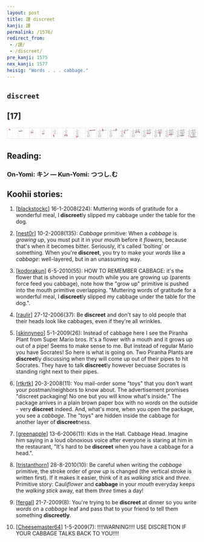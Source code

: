 ```yaml
---
layout: post
title: 謹 discreet
kanji: 謹
permalink: /1576/
redirect_from:
 - /謹/
 - /discreet/
pre_kanji: 1575
nex_kanji: 1577
heisig: "Words . . . cabbage."
---
```


## `discreet`

## [17]

<div class="stroke"><img src="../images/E8ACB9.png" /></div>

## Reading:

### On-Yomi: キン &mdash; Kun-Yomi: つつし.む

## Koohii stories:

1) [<a href="http://kanji.koohii.com/profile/blackstockc">blackstockc</a>] 16-1-2008(224): Muttering words of gratitude for a wonderful meal, I<strong> discreet</strong>ly slipped my cabbage under the table for the dog. 

2) [<a href="http://kanji.koohii.com/profile/nest0r">nest0r</a>] 10-2-2008(135): <em>Cabbage</em> primitive: When a <em>cabbage</em> is <em>growing up</em>, you must put it in your <em>mouth</em> before it <em>flowers</em>, because that&#039;s when it becomes bitter. Seriously, it&#039;s called &#039;bolting&#039; or something. When you&#039;re<strong> discreet</strong>, you try to make your <em>words</em> like a <em>cabbage</em>: well-layered, but in an unassuming way. 

3) [<a href="http://kanji.koohii.com/profile/kodorakun">kodorakun</a>] 6-5-2010(55): HOW TO REMEMBER CABBAGE: it&#039;s the flower that is shoved in your mouth while you are growing up (parents force feed you cabbage), note how the &quot;grow up&quot; primitive is pushed into the mouth primitive overlapping. &quot;Muttering words of gratitude for a wonderful meal, I<strong> discreet</strong>ly slipped my cabbage under the table for the dog.&quot;. 

4) [<a href="http://kanji.koohii.com/profile/raulir">raulir</a>] 27-12-2006(37): Be<strong> discreet</strong> and don&#039;t say to old people that their heads look like cabbages, even if they&#039;re all wrinkles. 

5) [<a href="http://kanji.koohii.com/profile/skinnyneo">skinnyneo</a>] 5-1-2009(26): Instead of cabbage here I see the Piranha Plant from Super Mario bros. It&#039;s a flower with a mouth and it grows up out of a pipe! Seems to make sense to me. But instead of regular Mario you have Socrates! So here is what is going on. Two Piranha Plants are<strong> discreet</strong>ly discussing when they will come up out of their pipes to hit Socrates. They have to talk<strong> discreet</strong>ly however becuase Socrates is standing right next to their pipes. 

6) [<a href="http://kanji.koohii.com/profile/rtkrtk">rtkrtk</a>] 20-3-2008(11): You mail-order some &quot;toys&quot; that you don&#039;t want your postman/neighbors to know about. The advertisement promises &quot;discreet packaging! No one but you will know what&#039;s inside.&quot; The package arrives in a plain brown paper box with no <em>words</em> on the outside - very<strong> discreet</strong> indeed. And, what&#039;s more, when you open the package, you see a <em>cabbage</em>. The &quot;toys&quot; are hidden inside the cabbage for another layer of<strong> discreet</strong>ness. 

7) [<a href="http://kanji.koohii.com/profile/greenapple">greenapple</a>] 13-6-2006(11): Kids in the Hall. Cabbage Head. Imagine him saying in a loud obnoxious voice after everyone is staring at him in the restaurant, &quot;It&#039;s hard to be<strong> discreet</strong> when you have a cabbage for a head.&quot;. 

8) [<a href="http://kanji.koohii.com/profile/tristanthorn">tristanthorn</a>] 28-8-2010(10): Be careful when writing the <em>cabbage</em> primitive, the stroke order of <em>grow up</em> is changed (the vertical stroke is written first). If it makes it easier, think of it as <em>walking stick</em> and <em>three</em>. Primitive story: Cauli<em>flower</em> and <strong>cabbage</strong> in your <em>mouth</em> everyday keeps the <em>walking stick</em> away, eat them <em>three</em> times a day! 

9) [<a href="http://kanji.koohii.com/profile/fergal">fergal</a>] 21-7-2009(8): You&#039;re trying to be <strong>discreet</strong> at dinner so you write <em>words</em> on a <em>cabbage</em> leaf and pass that to your friend to tell them something <strong>discreetly</strong>. 

10) [<a href="http://kanji.koohii.com/profile/Cheesemaster64">Cheesemaster64</a>] 1-5-2009(7): !!!!WARNING!!!! USE DISCRETION IF YOUR CABBAGE TALKS BACK TO YOU!!!! 
